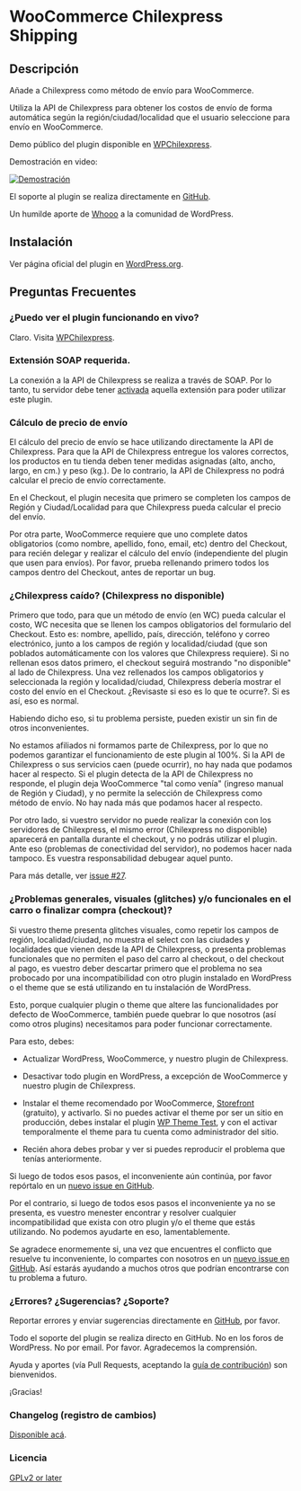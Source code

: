 # WooCommerce Chilexpress Shipping

## Descripción
Añade a Chilexpress como método de envío para WooCommerce.

Utiliza la API de Chilexpress para obtener los costos de envío de forma automática según la región/ciudad/localidad que el usuario seleccione para envío en WooCommerce.

Demo público del plugin disponible en [WPChilexpress](http://wpchilexpress.whooohq.com).

Demostración en video:

[![Demostración](https://img.youtube.com/vi/JaLp1wmtKlk/0.jpg)](https://www.youtube.com/watch?v=JaLp1wmtKlk)

El soporte al plugin se realiza directamente en [GitHub](https://github.com/whooohq/whq-woocommerce-chilexpress-shipping/issues).

Un humilde aporte de [Whooo](http://whooohq.com) a la comunidad de WordPress.


## Instalación
Ver página oficial del plugin en [WordPress.org](https://wordpress.org/plugins/woo-chilexpress-shipping/).


## Preguntas Frecuentes

### ¿Puedo ver el plugin funcionando en vivo?
Claro. Visita [WPChilexpress](http://wpchilexpress.whooohq.com).


### Extensión SOAP requerida.
La conexión a la API de Chilexpress se realiza a través de SOAP. Por lo tanto, tu servidor debe tener [activada](http://php.net/manual/en/book.soap.php) aquella extensión para poder utilizar este plugin.


### Cálculo de precio de envío
El cálculo del precio de envío se hace utilizando directamente la API de Chilexpress. Para que la API de Chilexpress entregue los valores correctos, los productos en tu tienda deben tener medidas asignadas (alto, ancho, largo, en cm.) y peso (kg.). De lo contrario, la API de Chilexpress no podrá calcular el precio de envío correctamente.

En el Checkout, el plugin necesita que primero se completen los campos de Región y Ciudad/Localidad para que Chilexpress pueda calcular el precio del envío.

Por otra parte, WooCommerce requiere que uno complete datos obligatorios (como nombre, apellido, fono, email, etc) dentro del Checkout, para recién delegar y realizar el cálculo del envío (independiente del plugin que usen para envíos). Por favor, prueba rellenando primero todos los campos dentro del Checkout, antes de reportar un bug.


### ¿Chilexpress caído? (Chilexpress no disponible)
Primero que todo, para que un método de envío (en WC) pueda calcular el costo, WC necesita que se llenen los campos obligatorios del formulario del Checkout. Esto es: nombre, apellido, país, dirección, teléfono y correo electrónico, junto a los campos de región y localidad/ciudad (que son poblados automáticamente con los valores que Chilexpress requiere).
Si no rellenan esos datos primero, el checkout seguirá mostrando "no disponible" al lado de Chilexpress.
Una vez rellenados los campos obligatorios y seleccionada la región y localidad/ciudad, Chilexpress debería mostrar el costo del envío en el Checkout.
¿Revisaste si eso es lo que te ocurre?. Si es así, eso es normal.

Habiendo dicho eso, si tu problema persiste, pueden existir un sin fin de otros inconvenientes.

No estamos afiliados ni formamos parte de Chilexpress, por lo que no podemos garantizar el funcionamiento de este plugin al 100%. Si la API de Chilexpress o sus servicios caen (puede ocurrir), no hay nada que podamos hacer al respecto. Si el plugin detecta de la API de Chilexpress no responde, el plugin deja WooCommerce "tal como venía" (ingreso manual de Región y Ciudad), y no permite la selección de Chilexpress como método de envío. No hay nada más que podamos hacer al respecto.

Por otro lado, si vuestro servidor no puede realizar la conexión con los servidores de Chilexpress, el mismo error (Chilexpress no disponible) aparecerá en pantalla durante el checkout, y no podrás utilizar el plugin. Ante eso (problemas de conectividad del servidor), no podemos hacer nada tampoco. Es vuestra responsabilidad debugear aquel punto.

Para más detalle, ver [issue #27](https://github.com/whooohq/whq-woocommerce-chilexpress-shipping/issues/27#issuecomment-321929605).

### ¿Problemas generales, visuales (glitches) y/o funcionales en el carro o finalizar compra (checkout)?
Si vuestro theme presenta glitches visuales, como repetir los campos de región, localidad/ciudad, no muestra el select con las ciudades y localidades que vienen desde la API de Chilexpress, o presenta problemas funcionales que no permiten el paso del carro al checkout, o del checkout al pago, es vuestro deber descartar primero que el problema no sea probocado por una incompatibilidad con otro plugin instalado en WordPress o el theme que se está utilizando en tu instalación de WordPress.

Esto, porque cualquier plugin o theme que altere las funcionalidades por defecto de WooCommerce, también puede quebrar lo que nosotros (así como otros plugins) necesitamos para poder funcionar correctamente.

Para esto, debes:

* Actualizar WordPress, WooCommerce, y nuestro plugin de Chilexpress.

* Desactivar todo plugin en WordPress, a excepción de WooCommerce y nuestro plugin de Chilexpress.

* Instalar el theme recomendado por WooCommerce, [Storefront](https://woocommerce.com/storefront/) (gratuito), y activarlo. Si no puedes activar el theme por ser un sitio en producción, debes instalar el plugin [WP Theme Test](https://wordpress.org/plugins/wp-theme-test/), y con el activar temporalmente el theme para tu cuenta como administrador del sitio.

* Recién ahora debes probar y ver si puedes reproducir el problema que tenías anteriormente.

Si luego de todos esos pasos, el inconveniente aún continúa, por favor repórtalo en un [nuevo issue en GitHub](https://github.com/whooohq/whq-woocommerce-chilexpress-shipping/issues).

Por el contrario, si luego de todos esos pasos el inconveniente ya no se presenta, es vuestro menester encontrar y resolver cualquier incompatibilidad que exista con otro plugin y/o el theme que estás utilizando. No podemos ayudarte en eso, lamentablemente.

Se agradece enormemente si, una vez que encuentres el conflicto que resuelve tu inconveniente, lo compartes con nosotros en un [nuevo issue en GitHub](https://github.com/whooohq/whq-woocommerce-chilexpress-shipping/issues). Así estarás ayudando a muchos otros que podrían encontrarse con tu problema a futuro.


### ¿Errores? ¿Sugerencias? ¿Soporte?
Reportar errores y enviar sugerencias directamente en [GitHub](https://github.com/whooohq/whq-woocommerce-chilexpress-shipping/issues), por favor.

Todo el soporte del plugin se realiza directo en GitHub. No en los foros de WordPress. No por email. Por favor. Agradecemos la comprensión.

Ayuda y aportes (vía Pull Requests, aceptando la [guía de contribución](https://github.com/whooohq/whq-woocommerce-chilexpress-shipping/blob/master/CONTRIBUTING.md)) son bienvenidos.

¡Gracias!

### Changelog (registro de cambios)
[Disponible acá](https://github.com/whooohq/whq-woocommerce-chilexpress-shipping/blob/master/CHANGELOG.md).

### Licencia
[GPLv2 or later](https://github.com/whooohq/whq-woocommerce-chilexpress-shipping/blob/master/LICENSE)
